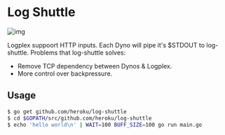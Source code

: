 # Log Shuttle

![img](http://f.cl.ly/items/162g1W2b1b3Z0V3e3O3J/n119642.jpeg)

Logplex suppoort HTTP inputs. Each Dyno will pipe it's $STDOUT to log-shuttle. Problems that log-shuttle solves:

* Remove TCP dependency between Dynos & Logplex.
* More control over backpressure.


## Usage

```bash
$ go get github.com/heroku/log-shuttle
$ cd $GOPATH/src/github.com/heroku/log-shuttle
$ echo 'hello world\n' | WAIT=100 BUFF_SIZE=100 go run main.go
```
